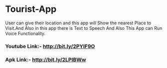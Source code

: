   # Tourist-App 
  User can give their location and this app will Show the nearest Place to Visit.And Also in this app there is Text to Speech And Also This App can Run Voice Functionality.
  
  ### Youtube Link:- http://bit.ly/2PYIF9O
  ### Apk Link:- http://bit.ly/2LPIBWw

